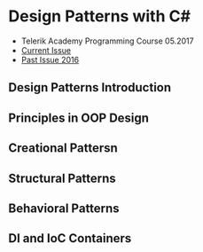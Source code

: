 # Design Patterns with C#
- Telerik Academy Programming Course 05.2017
- [Current Issue](https://telerikacademy.com/Courses/Courses/Details/431)
- [Past Issue 2016](https://telerikacademy.com/Courses/Courses/Details/389)

## Design Patterns Introduction

## Principles in OOP Design

## Creational Pattersn

## Structural Patterns

## Behavioral Patterns

## DI and IoC Containers

